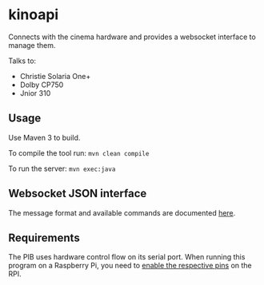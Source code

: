 # kinoapi
Connects with the cinema hardware and provides a websocket interface to manage them.

Talks to:
 * Christie Solaria One+
 * Dolby CP750
 * Jnior 310

## Usage
Use Maven 3 to build.

To compile the tool run:
`mvn clean compile`

To run the server:
`mvn exec:java`

## Websocket JSON interface
The message format and available commands are documented [here](API.md).

## Requirements
The PIB uses hardware control flow on its serial port. When running this program on a Raspberry Pi, you need to [enable the respective pins](https://github.com/mholling/rpirtscts) on the RPI.
